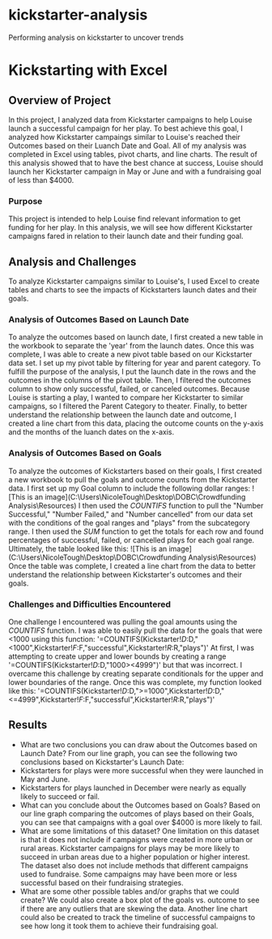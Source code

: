 # kickstarter-analysis
Performing analysis on kickstarter to uncover trends

# Kickstarting with Excel

## Overview of Project
In this project, I analyzed data from Kickstarter campaigns to help Louise launch a successful campaign for her play. To best achieve this goal, I analyzed how Kickstarter campaings similar to Louise's reached their Outcomes based on their Luanch Date and Goal. 
All of my analysis was completed in Excel using tables, pivot charts, and line charts. The result of this analysis showed that to have the best chance at success, Louise should launch her Kickstarter campaign in May or June and with a fundraising goal of less than $4000. 

### Purpose
This project is intended to help Louise find relevant information to get funding for her play. In this analysis, we will see how different Kickstarter campaigns fared in relation to their launch date and their funding goal. 

## Analysis and Challenges
To analyze Kickstarter campaigns similar to Louise's, I used Excel to create tables and charts to see the impacts of Kickstarters launch dates and their goals. 

### Analysis of Outcomes Based on Launch Date
To analyze the outcomes based on launch date, I first created a new table in the workbook to separate the 'year' from the launch dates. Once this was complete, I was able to create a new pivot table based on our Kickstarter data set. I set up my pivot table by filtering for year and parent category. To fulfill the purpose of the analysis, I put the launch date in the rows and the outcomes in the columns of the pivot table. Then, I filtered the outcomes column to show only successful, failed, or canceled outcomes. Because Louise is starting a play, I wanted to compare her Kickstarter to similar campaigns, so I filtered the Parent Category to theater. Finally, to better understand the relationship between the launch date and outcome, I created a line chart from this data, placing the outcome counts on the y-axis and the months of the luanch dates on the x-axis.
 
### Analysis of Outcomes Based on Goals
To analyze the outcomes of Kickstarters based on their goals, I first created a new workbook to pull the goals and outcome counts from the Kickstarter data. I first set up my Goal column to include the following dollar ranges:
![This is an image](C:\Users\NicoleTough\Desktop\DOBC\Crowdfunding Analysis\Resources)
I then used the *COUNTIFS* function to pull the "Number Successful," "Number Failed," and "Number cancelled" from our data set with the conditions of the goal ranges and "plays" from the subcategory range. I then used the *SUM* function to get the totals for each row and found percentages of successful, failed, or cancelled plays for each goal range. Ultimately, the table looked like this:
![This is an image](C:\Users\NicoleTough\Desktop\DOBC\Crowdfunding Analysis\Resources)
Once the table was complete, I created a line chart from the data to better understand the relationship between Kickstarter's outcomes and their goals.

### Challenges and Difficulties Encountered
One challenge I encountered was pulling the goal amounts using the *COUNTIFS* function. I was able to easily pull the data for the goals that were <1000 using this function: '=COUNTIFS(Kickstarter!$D:$D,"<1000",Kickstarter!$F:$F,"successful",Kickstarter!$R:$R,"plays")'
At first, I was attempting to create upper and lower bounds by creating a range '=COUNTIFS(Kickstarter!$D:$D,"1000><4999")' but that was incorrect. 
I overcame this challenge by creating separate conditionals for the upper and lower boundaries of the range. Once this was complete, my function looked like this: '=COUNTIFS(Kickstarter!$D:$D,">=1000",Kickstarter!$D:$D,"<=4999",Kickstarter!$F:$F,"successful",Kickstarter!$R:$R,"plays")'

## Results

- What are two conclusions you can draw about the Outcomes based on Launch Date?
From our line graph, you can see the following two conclusions based on Kickstarter's Launch Date:
- Kickstarters for plays were more successful when they were launched in May and June.
- Kickstarters for plays launched in December were nearly as equally likely to succeed or fail. 
- What can you conclude about the Outcomes based on Goals?
Based on our line graph comparing the outcomes of plays based on their Goals, you can see that campaigns with a goal over $4000 is more likely to fail. 
- What are some limitations of this dataset?
One limitation on this dataset is that it does not include if campaigns were created in more urban or rural areas. Kickstarter campaigns for plays may be more likely to succeed in urban areas due to a higher population or higher interest.
The dataset also does not include methods that different campaigns used to fundraise. Some campaigns may have been more or less successful based on their fundraising strategies. 
- What are some other possible tables and/or graphs that we could create?
We could also create a box plot of the goals vs. outcome to see if there are any outliers that are skewing the data. 
Another line chart could also be created to track the timeline of successful campaigns to see how long it took them to achieve their fundraising goal. 
